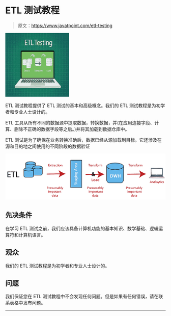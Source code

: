 # ETL 测试教程

> 原文：<https://www.javatpoint.com/etl-testing>

![ELT Testing Tutorial](img/fbf02141a21b8ddc4623fea0bf4e37e3.png)

ETL 测试教程提供了 ETL 测试的基本和高级概念。我们的 ETL 测试教程是为初学者和专业人士设计的。

ETL 工具从所有不同的数据源中提取数据，转换数据，并(在应用连接字段、计算、删除不正确的数据字段等之后。)并将其加载到数据仓库中。

ETL 测试是为了确保在业务转换准确后，数据已经从源加载到目标。它还涉及在源和目的地之间使用的不同阶段的数据验证

![ELT Testing Tutorial](img/5a10cfde466975a9c97b25409beef7d7.png)

## 先决条件

在学习 ETL 测试之前，我们应该具备计算机功能的基本知识、数学基础、逻辑运算符和计算机语言。

## 观众

我们的 ETL 测试教程是为初学者和专业人士设计的。

## 问题

我们保证您在 ETL 测试教程中不会发现任何问题。但是如果有任何错误，请在联系表格中发布问题。

* * *